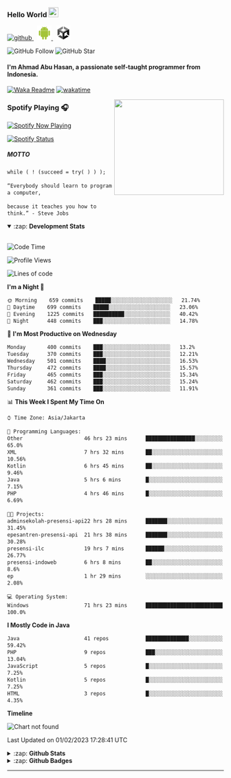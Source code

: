 ### Hello World <img src="https://github.com/eby8zevin/eby8zevin/blob/main/assets/Hi.gif"  width="23" height="23">

<p align="left">
  <a href="https://github.com/eby8zevin" target="_blank">
    <img src="https://github.com/eby8zevin/eby8zevin/blob/main/assets/GitHub.png" alt="github" width="33" height="33"/>
  </a>
  &nbsp;
  <a href="https://github.com/eby8zevin/QRBarcode" target="_blank">
    <img src="https://raw.githubusercontent.com/devicons/devicon/master/icons/android/android-plain.svg" alt="android" width="33" height="33"/>
  </a>
  &nbsp;
  <a href="https://github.com/eby8zevin/unity-ARMarker" target="_blank">
    <img src="https://raw.githubusercontent.com/devicons/devicon/master/icons/unity/unity-original.svg" alt="unity" width="33" height="33"/>
  </a>
</p>

![GitHub Follow](https://img.shields.io/github/followers/eby8zevin.svg?style=social&label=Follow)
![GitHub Star](https://img.shields.io/github/stars/eby8zevin?affiliations=OWNER%2CCOLLABORATOR&style=social&label=Star)

#### I'm Ahmad Abu Hasan, a passionate self-taught programmer from Indonesia.

[![Waka Readme](https://github.com/eby8zevin/eby8zevin/actions/workflows/anmol098.yml/badge.svg)](https://github.com/eby8zevin/eby8zevin/actions/workflows/anmol098.yml)
[![wakatime](https://wakatime.com/badge/user/bbcd646f-1daf-4865-a20e-46d4c803e6f8.svg)](https://wakatime.com/@bbcd646f-1daf-4865-a20e-46d4c803e6f8)

<img src="https://github.com/eby8zevin/eby8zevin/blob/main/assets/Octocat.png" width="255" height="222" align='right'>

### Spotify Playing 🎧

[<img src="https://spotify-now-playing-ahmadabuhasan.vercel.app/api/spotify-playing" alt="Spotify Now Playing" width="350" />](https://open.spotify.com/user/gr3y7pr12w9ol2dy2ccdb10e7)

[<img src="https://readme-spotify-status-ahmadabuhasan.vercel.app/api/run-spotify-status" alt="Spotify Status" width="350" />](https://open.spotify.com/user/gr3y7pr12w9ol2dy2ccdb10e7)

##### MOTTO

```
while ( ! (succeed = try( ) ) );

“Everybody should learn to program a computer,

because it teaches you how to think.” - Steve Jobs
```

<details open>
  <summary> :zap: <b>Development Stats</b> </summary>
<br/>

<!--START_SECTION:waka-->
![Code Time](http://img.shields.io/badge/Code%20Time-2%2C637%20hrs%2026%20mins-blue)

![Profile Views](http://img.shields.io/badge/Profile%20Views-21-blue)

![Lines of code](https://img.shields.io/badge/From%20Hello%20World%20I%27ve%20Written-250%20Thousand%20lines%20of%20code-blue)

**I'm a Night 🦉** 

```text
🌞 Morning    659 commits    █████░░░░░░░░░░░░░░░░░░░░   21.74% 
🌆 Daytime    699 commits    █████░░░░░░░░░░░░░░░░░░░░   23.06% 
🌃 Evening    1225 commits   ██████████░░░░░░░░░░░░░░░   40.42% 
🌙 Night      448 commits    ███░░░░░░░░░░░░░░░░░░░░░░   14.78%

```
📅 **I'm Most Productive on Wednesday** 

```text
Monday       400 commits    ███░░░░░░░░░░░░░░░░░░░░░░   13.2% 
Tuesday      370 commits    ███░░░░░░░░░░░░░░░░░░░░░░   12.21% 
Wednesday    501 commits    ████░░░░░░░░░░░░░░░░░░░░░   16.53% 
Thursday     472 commits    ████░░░░░░░░░░░░░░░░░░░░░   15.57% 
Friday       465 commits    ███░░░░░░░░░░░░░░░░░░░░░░   15.34% 
Saturday     462 commits    ███░░░░░░░░░░░░░░░░░░░░░░   15.24% 
Sunday       361 commits    ███░░░░░░░░░░░░░░░░░░░░░░   11.91%

```


📊 **This Week I Spent My Time On** 

```text
⌚︎ Time Zone: Asia/Jakarta

💬 Programming Languages: 
Other                    46 hrs 23 mins      ████████████████░░░░░░░░░   65.0% 
XML                      7 hrs 32 mins       ██░░░░░░░░░░░░░░░░░░░░░░░   10.56% 
Kotlin                   6 hrs 45 mins       ██░░░░░░░░░░░░░░░░░░░░░░░   9.46% 
Java                     5 hrs 6 mins        █░░░░░░░░░░░░░░░░░░░░░░░░   7.15% 
PHP                      4 hrs 46 mins       █░░░░░░░░░░░░░░░░░░░░░░░░   6.69%

🐱‍💻 Projects: 
adminsekolah-presensi-api22 hrs 28 mins      ███████░░░░░░░░░░░░░░░░░░   31.45% 
epesantren-presensi-api  21 hrs 38 mins      ███████░░░░░░░░░░░░░░░░░░   30.28% 
presensi-ilc             19 hrs 7 mins       ██████░░░░░░░░░░░░░░░░░░░   26.77% 
presensi-indoweb         6 hrs 8 mins        ██░░░░░░░░░░░░░░░░░░░░░░░   8.6% 
ep                       1 hr 29 mins        ░░░░░░░░░░░░░░░░░░░░░░░░░   2.08%

💻 Operating System: 
Windows                  71 hrs 23 mins      █████████████████████████   100.0%

```

**I Mostly Code in Java** 

```text
Java                     41 repos            ██████████████░░░░░░░░░░░   59.42% 
PHP                      9 repos             ███░░░░░░░░░░░░░░░░░░░░░░   13.04% 
JavaScript               5 repos             █░░░░░░░░░░░░░░░░░░░░░░░░   7.25% 
Kotlin                   5 repos             █░░░░░░░░░░░░░░░░░░░░░░░░   7.25% 
HTML                     3 repos             █░░░░░░░░░░░░░░░░░░░░░░░░   4.35%

```


**Timeline**

![Chart not found](https://raw.githubusercontent.com/eby8zevin/eby8zevin/main/charts/bar_graph.png) 


 Last Updated on 01/02/2023 17:28:41 UTC
<!--END_SECTION:waka-->

</details>

<details>
  <summary> :zap: <b>Github Stats</b> </summary>
<p align="center">:heart:</p>
<p align="center"><a href="https://github.com/eby8zevin">
  <img src="https://github-readme-stats.vercel.app/api?username=eby8zevin&show_icons=true&theme=dark&line_height=20">
  <img src="https://github-readme-stats.vercel.app/api/top-langs/?username=eby8zevin&layout=compact&theme=dark">
</a></p>
<p align="center">
  <a href="https://github.com/eby8zevin">
    <img src="https://github-readme-streak-stats.herokuapp.com/?user=eby8zevin&theme=dark"/>
  </a>
</p>
</details>

<details>
  <summary> :zap: <b>Github Badges</b> </summary>
  <br>
  <a href='https://archiveprogram.github.com/'><img src='https://raw.githubusercontent.com/acervenky/animated-github-badges/master/assets/acbadge.gif' width='40' height='40'></a> 
  <a href='https://docs.github.com/en/developers'><img src='https://raw.githubusercontent.com/acervenky/animated-github-badges/master/assets/devbadge.gif' width='40' height='40'></a> 
  <a href='https://github.com/pricing'><img src='https://raw.githubusercontent.com/acervenky/animated-github-badges/master/assets/pro.gif' width='40' height='40'></a> 
  <a href='https://stars.github.com/'><img src='https://raw.githubusercontent.com/acervenky/animated-github-badges/master/assets/starbadge.gif' width='35' height='35'></a> 
  <a href='https://docs.github.com/en/github/supporting-the-open-source-community-with-github-sponsors'><img src='https://raw.githubusercontent.com/acervenky/animated-github-badges/master/assets/sponsorbadge.gif' width='35' height='35'></a>
</details>

---
